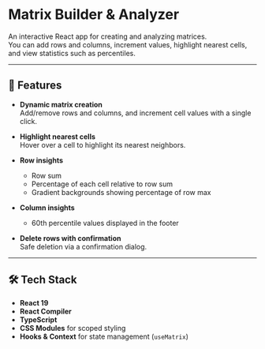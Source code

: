 # Matrix Builder & Analyzer

An interactive React app for creating and analyzing matrices.  
You can add rows and columns, increment values, highlight nearest cells, and view statistics such as percentiles.

---

## 🚀 Features

- **Dynamic matrix creation**  
  Add/remove rows and columns, and increment cell values with a single click.

- **Highlight nearest cells**  
  Hover over a cell to highlight its nearest neighbors.

- **Row insights**  
  - Row sum  
  - Percentage of each cell relative to row sum  
  - Gradient backgrounds showing percentage of row max

- **Column insights**  
  - 60th percentile values displayed in the footer

- **Delete rows with confirmation**  
  Safe deletion via a confirmation dialog.

---

## 🛠️ Tech Stack

- **React 19**
- **React Compiler**
- **TypeScript**  
- **CSS Modules** for scoped styling  
- **Hooks & Context** for state management (`useMatrix`)

